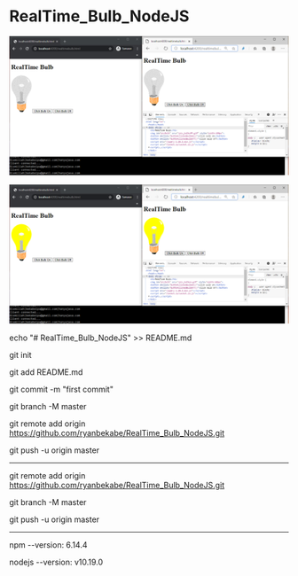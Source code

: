 # RealTime_Bulb_NodeJS

![alt text](bulpoff.png)

![alt text](bulpon.png)

echo "# RealTime_Bulb_NodeJS" >> README.md

git init

git add README.md

git commit -m "first commit"

git branch -M master

git remote add origin https://github.com/ryanbekabe/RealTime_Bulb_NodeJS.git

git push -u origin master

____

git remote add origin https://github.com/ryanbekabe/RealTime_Bulb_NodeJS.git

git branch -M master

git push -u origin master

____

npm --version: 6.14.4

nodejs --version: v10.19.0
